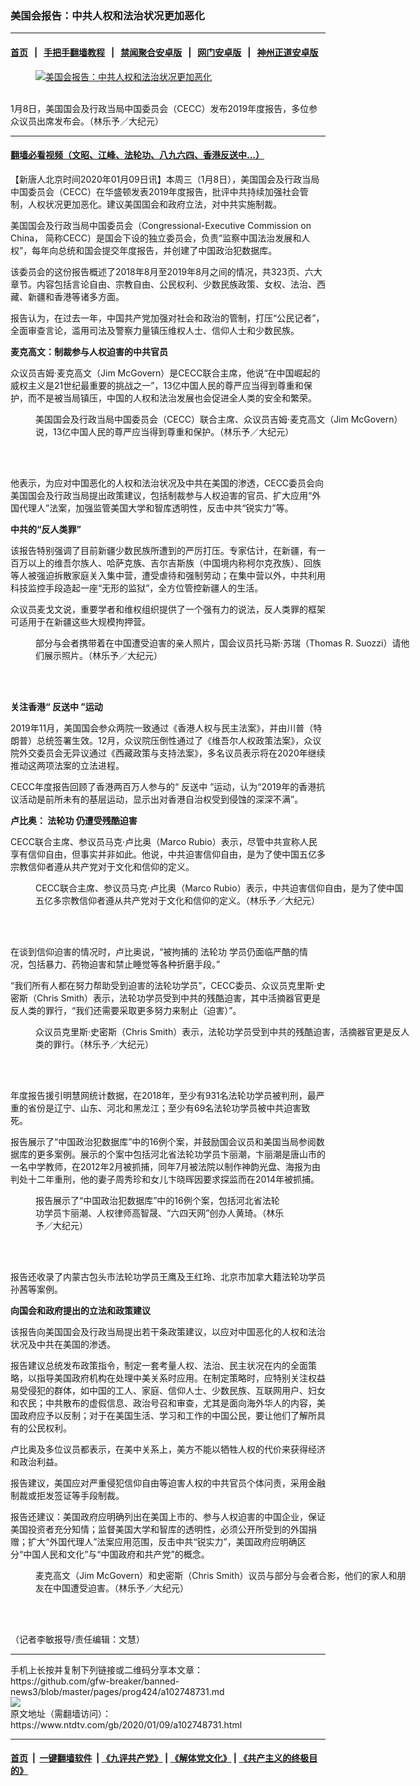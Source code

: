 ### 美国会报告：中共人权和法治状况更加恶化
------------------------

#### [首页](https://github.com/gfw-breaker/banned-news3/blob/master/README.md) &nbsp;&nbsp;|&nbsp;&nbsp; [手把手翻墙教程](https://github.com/gfw-breaker/guides/wiki) &nbsp;&nbsp;|&nbsp;&nbsp; [禁闻聚合安卓版](https://github.com/gfw-breaker/bn-android) &nbsp;&nbsp;|&nbsp;&nbsp; [网门安卓版](https://github.com/oGate2/oGate) &nbsp;&nbsp;|&nbsp;&nbsp; [神州正道安卓版](https://github.com/SzzdOgate/update) 



<div><div class="featured_image">
 <a href="https://i.ntdtv.com/assets/uploads/2020/01/200108133827100699-600x400-12.jpg" target="_blank">
  <figure>
   <img alt="美国会报告：中共人权和法治状况更加恶化" src="https://i.ntdtv.com/assets/uploads/2020/01/200108133827100699-600x400-12-800x450.jpg"/>
  </figure><br/>
 </a>
 <span class="caption">
  1月8日，美国国会及行政当局中国委员会（CECC）发布2019年度报告，多位参众议员出席发布会。（林乐予／大纪元）
 </span>
</div>
</div><hr/>

#### [翻墙必看视频（文昭、江峰、法轮功、八九六四、香港反送中...）](http://167.172.214.107/home.html)

<div><div class="post_content" itemprop="articleBody">
 <p>
  【新唐人北京时间2020年01月09日讯】本周三（1月8日），美国国会及行政当局中国委员会（CECC）在华盛顿发表2019年度报告，批评中共持续加强社会管制，人权状况更加恶化。建议美国国会和政府立法，对中共实施制裁。
 </p>
 <p>
  美国国会及行政当局中国委员会（Congressional-Executive Commission on China， 简称CECC）是国会下设的独立委员会，负责“监察中国法治发展和人权”，每年向总统和国会提交年度报告，并创建了中国政治犯数据库。
 </p>
 <p>
  该委员会的这份报告概述了2018年8月至2019年8月之间的情况，共323页、六大章节。内容包括言论自由、宗教自由、公民权利、少数民族政策、女权、法治、西藏、新疆和香港等诸多方面。
 </p>
 <p>
  报告认为，在过去一年，中国共产党加强对社会和政治的管制，打压“公民记者”，全面审查言论，滥用司法及警察力量镇压维权人士、信仰人士和少数民族。
 </p>
 <p>
  <strong>
   麦克高文：制裁参与人权迫害的中共官员
  </strong>
 </p>
 <p>
  众议员吉姆‧麦克高文（Jim McGovern）是CECC联合主席，他说“在中国崛起的威权主义是21世纪最重要的挑战之一”，13亿中国人民的尊严应当得到尊重和保护，而不是被当局镇压，中国的人权和法治发展也会促进全人类的安全和繁荣。
 </p>
 <figure class="wp-caption alignnone" id="attachment_102748753" style="width: 600px">
  <img alt="" class="size-medium wp-image-102748753" src="https://i.ntdtv.com/assets/uploads/2020/01/200108133916100699-1-600x354.jpg">
   <br/><figcaption class="wp-caption-text">
    美国国会及行政当局中国委员会（CECC）联合主席、众议员吉姆‧麦克高文（Jim McGovern）说，13亿中国人民的尊严应当得到尊重和保护。（林乐予／大纪元）
   </figcaption><br/>
  </img>
 </figure><br/>
 <p>
  他表示，为应对中国恶化的人权和法治状况及中共在美国的渗透，CECC委员会向美国国会及行政当局提出政策建议，包括制裁参与人权迫害的官员、扩大应用“外国代理人”法案，加强监管美国大学和智库透明性，反击中共“锐实力”等。
 </p>
 <p>
  <strong>
   中共的“反人类罪”
  </strong>
 </p>
 <p>
  该报告特别强调了目前新疆少数民族所遭到的严厉打压。专家估计，在新疆，有一百万以上的维吾尔族人、哈萨克族、吉尔吉斯族（中国境内称柯尔克孜族）、回族等人被强迫拆散家庭关入集中营，遭受虐待和强制劳动；在集中营以外，中共利用科技监控手段造起一座“无形的监狱”，全方位管控新疆人的生活。
 </p>
 <p>
  众议员麦戈文说，重要学者和维权组织提供了一个强有力的说法，反人类罪的框架可适用于在新疆这些大规模拘押营。
 </p>
 <figure class="wp-caption alignnone" id="attachment_102748751" style="width: 600px">
  <img alt="" class="size-medium wp-image-102748751" src="https://i.ntdtv.com/assets/uploads/2020/01/200108133837100699-1-600x355.jpg">
   <br/><figcaption class="wp-caption-text">
    部分与会者携带着在中国遭受迫害的亲人照片，国会议员托马斯‧苏瑞（Thomas R. Suozzi）请他们展示照片。（林乐予／大纪元）
   </figcaption><br/>
  </img>
 </figure><br/>
 <p>
  <strong>
   关注香港“
   <ok href="https://www.ntdtv.com/gb/反送中.htm">
    反送中
   </ok>
   ”运动
  </strong>
 </p>
 <p>
  2019年11月，美国国会参众两院一致通过《香港人权与民主法案》，并由川普（特朗普）总统签署生效。12月，众议院压倒性通过了《维吾尔人权政策法案》，众议院外交委员会无异议通过《西藏政策与支持法案》，多名议员表示将在2020年继续推动这两项法案的立法进程。
 </p>
 <p>
  CECC年度报告回顾了香港两百万人参与的“
  <ok href="https://www.ntdtv.com/gb/反送中.htm">
   反送中
  </ok>
  ”运动，认为“2019年的香港抗议活动是前所未有的基层运动，显示出对香港自治权受到侵蚀的深深不满”。
 </p>
 <p>
  <strong>
   卢比奥：
   <ok href="https://www.ntdtv.com/gb/法轮功.htm">
    法轮功
   </ok>
   仍遭受残酷迫害
  </strong>
 </p>
 <p>
  CECC联合主席、参议员马克‧卢比奥（Marco Rubio）表示，尽管中共宣称人民享有信仰自由，但事实并非如此。他说，中共迫害信仰自由，是为了使中国五亿多宗教信仰者遵从共产党对于文化和信仰的定义。
 </p>
 <figure class="wp-caption alignnone" id="attachment_102748746" style="width: 600px">
  <img alt="" class="size-medium wp-image-102748746" src="https://i.ntdtv.com/assets/uploads/2020/01/200108133743100699-1-600x353.jpg"/>
  <br/><figcaption class="wp-caption-text">
   CECC联合主席、参议员马克‧卢比奥（Marco Rubio）表示，中共迫害信仰自由，是为了使中国五亿多宗教信仰者遵从共产党对于文化和信仰的定义。（林乐予／大纪元）
  </figcaption><br/>
 </figure><br/>
 <p>
  在谈到信仰迫害的情况时，卢比奥说，“被拘捕的
  <ok href="https://www.ntdtv.com/gb/法轮功.htm">
   法轮功
  </ok>
  学员仍面临严酷的情况，包括暴力、药物迫害和禁止睡觉等各种折磨手段。”
 </p>
 <p>
  “我们所有人都在努力帮助受到迫害的法轮功学员”，CECC委员、众议员克里斯‧史密斯（Chris Smith）表示，法轮功学员受到中共的残酷迫害，其中活摘器官更是反人类的罪行，“我们还需要采取更多努力来制止（迫害）”。
 </p>
 <figure class="wp-caption alignnone" id="attachment_102748752" style="width: 600px">
  <img alt="" class="size-medium wp-image-102748752" src="https://i.ntdtv.com/assets/uploads/2020/01/200108133855100699-1-600x353.jpg"/>
  <br/><figcaption class="wp-caption-text">
   众议员克里斯‧史密斯（Chris Smith）表示，法轮功学员受到中共的残酷迫害，活摘器官更是反人类的罪行。（林乐予／大纪元）
  </figcaption><br/>
 </figure><br/>
 <p>
  年度报告援引明慧网统计数据，在2018年，至少有931名法轮功学员被判刑，最严重的省份是辽宁、山东、河北和黑龙江；至少有69名法轮功学员被中共迫害致死。
 </p>
 <p>
  报告展示了“中国政治犯数据库”中的16例个案，并鼓励国会议员和美国当局参阅数据库的更多案例。展示的个案中包括河北省法轮功学员卞丽潮，卞丽潮是唐山市的一名中学教师，在2012年2月被抓捕，同年7月被法院以制作神韵光盘、海报为由判处十二年重刑，他的妻子周秀珍和女儿卞晓晖因要求探监而在2014年被抓捕。
 </p>
 <figure class="wp-caption alignnone" id="attachment_102748747" style="width: 400px">
  <img alt="" class="size-full wp-image-102748747" src="https://i.ntdtv.com/assets/uploads/2020/01/200108133801100699.jpg"/>
  <br/><figcaption class="wp-caption-text">
   报告展示了“中国政治犯数据库”中的16例个案，包括河北省法轮功学员卞丽潮、人权律师高智晟、“六四天网”创办人黄琦。（林乐予／大纪元）
  </figcaption><br/>
 </figure><br/>
 <p>
  报告还收录了内蒙古包头市法轮功学员王鹰及王红玲、北京市加拿大籍法轮功学员孙茜等案例。
 </p>
 <p>
  <strong>
   向国会和政府提出的立法和政策建议
  </strong>
 </p>
 <p>
  该报告向美国国会及行政当局提出若干条政策建议，以应对中国恶化的人权和法治状况及中共在美国的渗透。
 </p>
 <p>
  报告建议总统发布政策指令，制定一套考量人权、法治、民主状况在内的全面策略，以指导美国政府机构在处理中美关系时应用。在制定策略时，应特别关注权益易受侵犯的群体，如中国的工人、家庭、信仰人士、少数民族、互联网用户、妇女和农民；中共散布的虚假信息、政治号召和审查，尤其是面向海外华人的内容，美国政府应予以反制；对于在美国生活、学习和工作的中国公民，要让他们了解所具有的公民权利。
 </p>
 <p>
  卢比奥及多位议员都表示，在美中关系上，美方不能以牺牲人权的代价来获得经济和政治利益。
 </p>
 <p>
  报告建议，美国应对严重侵犯信仰自由等迫害人权的中共官员个体问责，采用金融制裁或拒发签证等手段制裁。
 </p>
 <p>
  报告还建议：美国政府应明确列出在美国上市的、参与人权迫害的中国企业，保证美国投资者充分知情；监督美国大学和智库的透明性，必须公开所受到的外国捐赠；扩大“外国代理人”法案应用范围，反击中共“锐实力”，美国政府应明确区分“中国人民和文化”与“中国政府和共产党”的概念。
 </p>
 <figure class="wp-caption alignnone" id="attachment_102748748" style="width: 600px">
  <img alt="" class="size-medium wp-image-102748748" src="https://i.ntdtv.com/assets/uploads/2020/01/200108133815100699-1-600x356.jpg"/>
  <br/><figcaption class="wp-caption-text">
   麦克高文（Jim McGovern）和史密斯（Chris Smith）议员与部分与会者合影，他们的家人和朋友在中国遭受迫害。（林乐予／大纪元）
  </figcaption><br/>
 </figure><br/>
 <p>
  （记者李敏报导/责任编辑：文慧）
 </p>
 <div class="single_ad">
 </div>
</div>
</div>
<hr/>
手机上长按并复制下列链接或二维码分享本文章：<br/>
https://github.com/gfw-breaker/banned-news3/blob/master/pages/prog424/a102748731.md <br/>
<a href='https://github.com/gfw-breaker/banned-news3/blob/master/pages/prog424/a102748731.md'><img src='https://github.com/gfw-breaker/banned-news3/blob/master/pages/prog424/a102748731.md.png'/></a> <br/>
原文地址（需翻墙访问）：https://www.ntdtv.com/gb/2020/01/09/a102748731.html


------------------------
#### [首页](https://github.com/gfw-breaker/banned-news3/blob/master/README.md) &nbsp;|&nbsp; [一键翻墙软件](https://github.com/gfw-breaker/nogfw/blob/master/README.md) &nbsp;| [《九评共产党》](https://github.com/gfw-breaker/9ping.md/blob/master/README.md#九评之一评共产党是什么) | [《解体党文化》](https://github.com/gfw-breaker/jtdwh.md/blob/master/README.md) | [《共产主义的终极目的》](https://github.com/gfw-breaker/gczydzjmd.md/blob/master/README.md)


<img src='http://gfw-breaker.win/banned-news3/pages/prog424/a102748731.md' width='0px' height='0px'/>